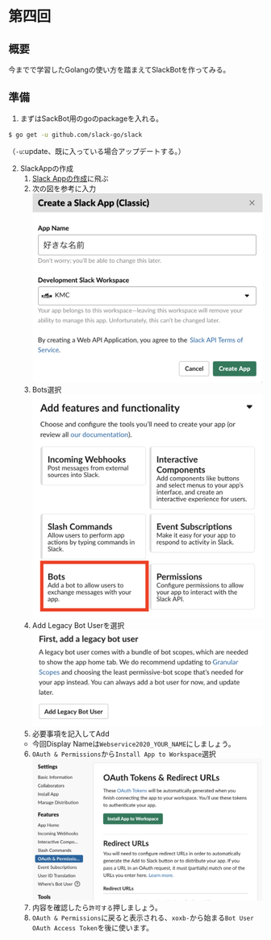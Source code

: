 # 第四回
## 概要
今までで学習したGolangの使い方を踏まえてSlackBotを作ってみる。

## 準備
1. まずはSackBot用のgoのpackageを入れる。
```sh
$ go get -u github.com/slack-go/slack
```
（`-u`:update、既に入っている場合アップデートする。）

2. SlackAppの作成
   1. [Slack Appの作成](https://api.slack.com/apps?new_classic_app=1)に飛ぶ
   2. 次の図を参考に入力
   ![CreateNewSlackApp](resources/CreateNewSlackApp.png)
   3. Bots選択
   ![Bots](resources/Bots.png)
   4. Add Legacy Bot Userを選択
   ![AddLegacyBotUser](resources/AddLegacyBotUser.png)
   5. 必要事項を記入してAdd
   - 今回Display Nameは`Webservice2020_YOUR_NAME`にしましょう。
   6. `OAuth & Permissions`から`Install App to Workspace`選択
   ![InstallBot](resources/InstallBot.png)
   7. 内容を確認したら`許可する`押しましょう。
   8. `OAuth & Permissions`に戻ると表示される、`xoxb-`から始まる`Bot User OAuth Access Token`を後に使います。
